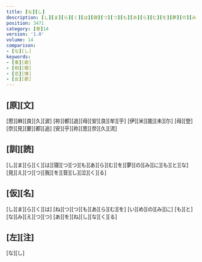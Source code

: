 ```yaml
---
title: [な][し]
description: [し][ま][ら][く][は][寝][つ][つ][も][あ][ら][む][を][夢][の][み][に][も][と][な][見][え][つ][つ][我][を][音][し][泣][く][る]
position: 3471
category: [巻]14
version: '1.0'
volume: 14
comparison:
- [な][し]
keywords:
- [東][歌]
- [相][聞]
- [恋][情]
- [女][歌]
---
```


## [原][文]

[思][麻][良][久][波] [祢][都][追][母][安][良][牟][乎] [伊][米][能][未][尓] [母][登][奈][見][要][都][追] [安][乎][祢][思][奈][久][流]

## [訓][読]

[し][ま][ら][く][は][寝][つ][つ][も][あ][ら][む][を][夢][の][み][に][も][と][な][見][え][つ][つ][我][を][音][し][泣][く][る]

## [仮][名]

[し][ま][ら][く][は] [ね][つ][つ][も][あ][ら][む][を] [い][め][の][み][に] [も][と][な][み][え][つ][つ] [あ][を][ね][し][な][く][る]

## [左][注]

[な][し]
